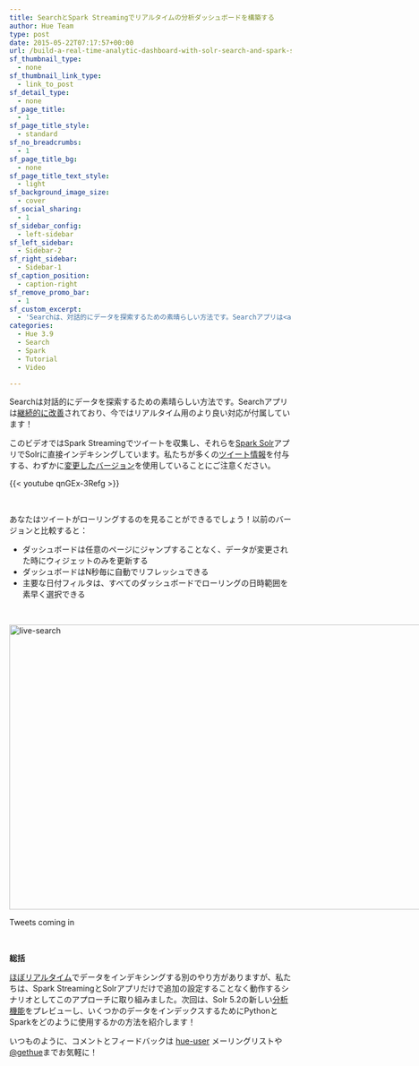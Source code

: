 ```yaml
---
title: SearchとSpark Streamingでリアルタイムの分析ダッシュボードを構築する
author: Hue Team
type: post
date: 2015-05-22T07:17:57+00:00
url: /build-a-real-time-analytic-dashboard-with-solr-search-and-spark-streaming-2/
sf_thumbnail_type:
  - none
sf_thumbnail_link_type:
  - link_to_post
sf_detail_type:
  - none
sf_page_title:
  - 1
sf_page_title_style:
  - standard
sf_no_breadcrumbs:
  - 1
sf_page_title_bg:
  - none
sf_page_title_text_style:
  - light
sf_background_image_size:
  - cover
sf_social_sharing:
  - 1
sf_sidebar_config:
  - left-sidebar
sf_left_sidebar:
  - Sidebar-2
sf_right_sidebar:
  - Sidebar-1
sf_caption_position:
  - caption-right
sf_remove_promo_bar:
  - 1
sf_custom_excerpt:
  - 'Searchは、対話的にデータを探索するための素晴らしい方法です。Searchアプリは<a href="https://gethue.com/more-solr-search-dashboards-possibilities/">継続的に改善</a>されており、今ではリアルタイム用のより良い対応が付属しています！'
categories:
  - Hue 3.9
  - Search
  - Spark
  - Tutorial
  - Video

---
```

Searchは対話的にデータを探索するための素晴らしい方法です。Searchアプリは[継続的に改善][1]されており、今ではリアルタイム用のより良い対応が付属しています！

このビデオではSpark Streamingでツイートを収集し、それらを[Spark Solr][2]アプリでSolrに直接インデキシングしています。私たちが多くの[ツイート情報][3]を付与する、わずかに[変更したバージョン][4]を使用していることにご注意ください。

{{< youtube qnGEx-3Refg >}}

&nbsp;

あなたはツイートがローリングするのを見ることができるでしょう！以前のバージョンと比較すると：

  * ダッシュボードは任意のページにジャンプすることなく、データが変更された時にウィジェットのみを更新する
  * ダッシュボードはN秒毎に自動でリフレッシュできる
  * 主要な日付フィルタは、すべてのダッシュボードでローリングの日時範囲を素早く選択できる

&nbsp;

<div id="attachment_2644" style="width: 1034px" class="wp-caption aligncenter">
  <a href="https://cdn.gethue.com/uploads/2015/05/live-search.png"><img class="wp-image-2644 size-large" src="https://cdn.gethue.com/uploads/2015/05/live-search-1024x509.png" alt="live-search" width="1024" height="509" data-wp-pid="2644" /></a>
  
  <p class="wp-caption-text">
    Tweets coming in
  </p>
</div>

&nbsp;

**総括**

[ほぼリアルタイム][5]でデータをインデキシングする別のやり方がありますが、私たちは、Spark StreamingとSolrアプリだけで追加の設定することなく動作するシナリオとしてこのアプローチに取り組みました。次回は、Solr 5.2の新しい[分析機能][6]をプレビューし、いくつかのデータをインデックスするためにPythonとSparkをどのように使用するかの方法を紹介します！

いつものように、コメントとフィードバックは [hue-user][7] メーリングリストや[@gethue][8]までお気軽に！

 [1]: https://gethue.com/more-solr-search-dashboards-possibilities/
 [2]: https://github.com/LucidWorks/spark-solr
 [3]: https://github.com/romainr/spark-solr/commits/master
 [4]: https://github.com/romainr/spark-solr
 [5]: http://www.cloudera.com/content/cloudera/en/documentation/cloudera-search/v1-latest/Cloudera-Search-User-Guide/csug_flume_nrt_index_ref.html
 [6]: http://yonik.com/solr-facet-functions/
 [7]: http://groups.google.com/a/cloudera.org/group/hue-user
 [8]: https://twitter.com/gethue